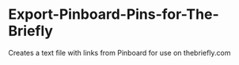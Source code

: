 # Export-Pinboard-Pins-for-The-Briefly
Creates a text file with links from Pinboard for use on thebriefly.com
